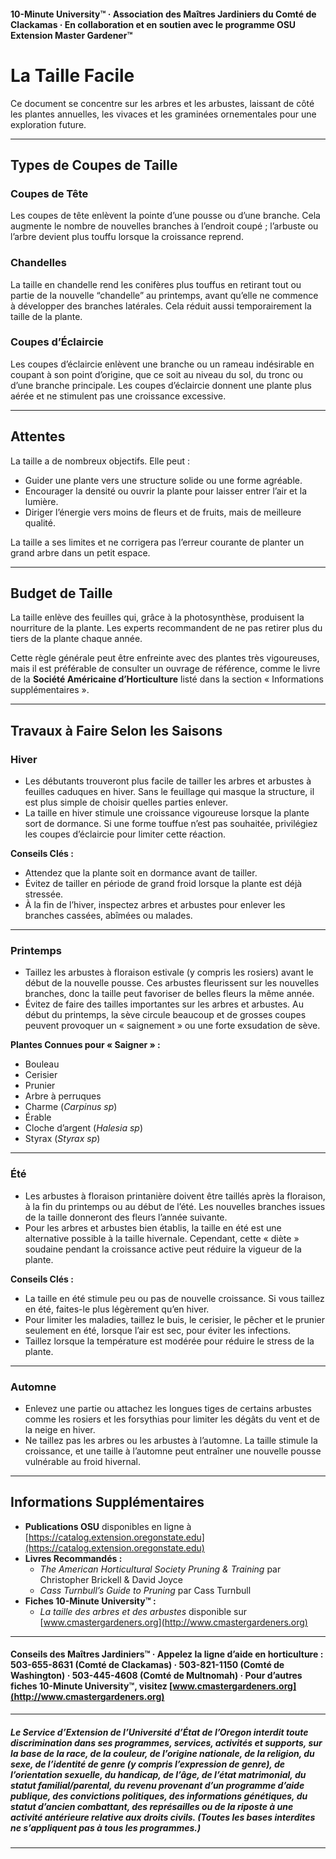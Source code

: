 #### 10-Minute University™ · Association des Maîtres Jardiniers du Comté de Clackamas · En collaboration et en soutien avec le programme OSU Extension Master Gardener™

# La Taille Facile

Ce document se concentre sur les arbres et les arbustes, laissant de côté les plantes annuelles, les vivaces et les graminées ornementales pour une exploration future.

---

## Types de Coupes de Taille

### Coupes de Tête

Les coupes de tête enlèvent la pointe d’une pousse ou d’une branche. Cela augmente le nombre de nouvelles branches à l’endroit coupé ; l’arbuste ou l’arbre devient plus touffu lorsque la croissance reprend.

### Chandelles

La taille en chandelle rend les conifères plus touffus en retirant tout ou partie de la nouvelle “chandelle” au printemps, avant qu’elle ne commence à développer des branches latérales. Cela réduit aussi temporairement la taille de la plante.

### Coupes d’Éclaircie

Les coupes d’éclaircie enlèvent une branche ou un rameau indésirable en coupant à son point d’origine, que ce soit au niveau du sol, du tronc ou d’une branche principale. Les coupes d’éclaircie donnent une plante plus aérée et ne stimulent pas une croissance excessive.

---

## Attentes

La taille a de nombreux objectifs. Elle peut :

- Guider une plante vers une structure solide ou une forme agréable.
- Encourager la densité ou ouvrir la plante pour laisser entrer l’air et la lumière.
- Diriger l’énergie vers moins de fleurs et de fruits, mais de meilleure qualité.

La taille a ses limites et ne corrigera pas l’erreur courante de planter un grand arbre dans un petit espace.

---

## Budget de Taille

La taille enlève des feuilles qui, grâce à la photosynthèse, produisent la nourriture de la plante. Les experts recommandent de ne pas retirer plus du tiers de la plante chaque année.

Cette règle générale peut être enfreinte avec des plantes très vigoureuses, mais il est préférable de consulter un ouvrage de référence, comme le livre de la **Société Américaine d’Horticulture** listé dans la section « Informations supplémentaires ».

---

## Travaux à Faire Selon les Saisons

### Hiver

- Les débutants trouveront plus facile de tailler les arbres et arbustes à feuilles caduques en hiver. Sans le feuillage qui masque la structure, il est plus simple de choisir quelles parties enlever.
- La taille en hiver stimule une croissance vigoureuse lorsque la plante sort de dormance. Si une forme touffue n’est pas souhaitée, privilégiez les coupes d’éclaircie pour limiter cette réaction.

**Conseils Clés :**

- Attendez que la plante soit en dormance avant de tailler.
- Évitez de tailler en période de grand froid lorsque la plante est déjà stressée.
- À la fin de l’hiver, inspectez arbres et arbustes pour enlever les branches cassées, abîmées ou malades.

---

### Printemps

- Taillez les arbustes à floraison estivale (y compris les rosiers) avant le début de la nouvelle pousse. Ces arbustes fleurissent sur les nouvelles branches, donc la taille peut favoriser de belles fleurs la même année.
- Évitez de faire des tailles importantes sur les arbres et arbustes. Au début du printemps, la sève circule beaucoup et de grosses coupes peuvent provoquer un « saignement » ou une forte exsudation de sève.

**Plantes Connues pour « Saigner » :**

- Bouleau
- Cerisier
- Prunier
- Arbre à perruques
- Charme (*Carpinus sp*)
- Érable
- Cloche d’argent (*Halesia sp*)
- Styrax (*Styrax sp*)

---

### Été

- Les arbustes à floraison printanière doivent être taillés après la floraison, à la fin du printemps ou au début de l’été. Les nouvelles branches issues de la taille donneront des fleurs l’année suivante.
- Pour les arbres et arbustes bien établis, la taille en été est une alternative possible à la taille hivernale. Cependant, cette « diète » soudaine pendant la croissance active peut réduire la vigueur de la plante.

**Conseils Clés :**

- La taille en été stimule peu ou pas de nouvelle croissance. Si vous taillez en été, faites-le plus légèrement qu’en hiver.
- Pour limiter les maladies, taillez le buis, le cerisier, le pêcher et le prunier seulement en été, lorsque l’air est sec, pour éviter les infections.
- Taillez lorsque la température est modérée pour réduire le stress de la plante.

---

### Automne

- Enlevez une partie ou attachez les longues tiges de certains arbustes comme les rosiers et les forsythias pour limiter les dégâts du vent et de la neige en hiver.
- Ne taillez pas les arbres ou les arbustes à l’automne. La taille stimule la croissance, et une taille à l’automne peut entraîner une nouvelle pousse vulnérable au froid hivernal.

---

## Informations Supplémentaires

- **Publications OSU** disponibles en ligne à [https://catalog.extension.oregonstate.edu](https://catalog.extension.oregonstate.edu)
- **Livres Recommandés :**
  - *The American Horticultural Society Pruning & Training* par Christopher Brickell & David Joyce
  - *Cass Turnbull’s Guide to Pruning* par Cass Turnbull
- **Fiches 10-Minute University™ :**
  - *La taille des arbres et des arbustes* disponible sur [www.cmastergardeners.org](http://www.cmastergardeners.org)

---

#### Conseils des Maîtres Jardiniers™ · Appelez la ligne d’aide en horticulture : 503-655-8631 (Comté de Clackamas) · 503-821-1150 (Comté de Washington) · 503-445-4608 (Comté de Multnomah) · Pour d’autres fiches 10-Minute University™, visitez [www.cmastergardeners.org](http://www.cmastergardeners.org)

---

##### Le Service d’Extension de l’Université d’État de l’Oregon interdit toute discrimination dans ses programmes, services, activités et supports, sur la base de la race, de la couleur, de l’origine nationale, de la religion, du sexe, de l’identité de genre (y compris l’expression de genre), de l’orientation sexuelle, du handicap, de l’âge, de l’état matrimonial, du statut familial/parental, du revenu provenant d’un programme d’aide publique, des convictions politiques, des informations génétiques, du statut d’ancien combattant, des représailles ou de la riposte à une activité antérieure relative aux droits civils. (Toutes les bases interdites ne s’appliquent pas à tous les programmes.)
---
